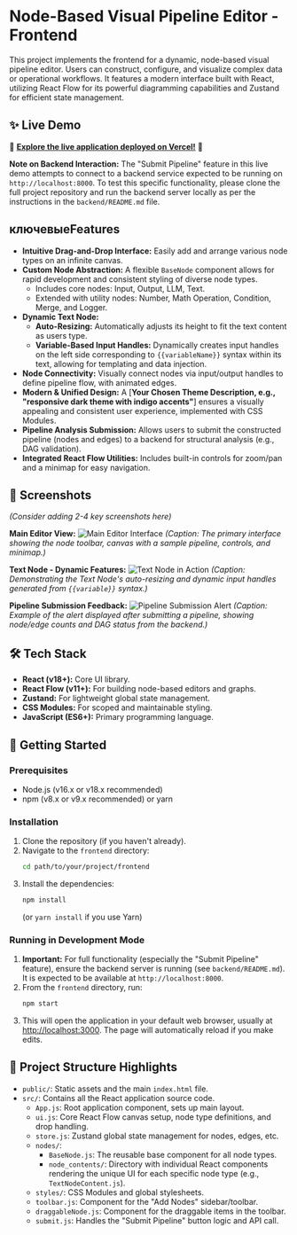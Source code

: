# Node-Based Visual Pipeline Editor - Frontend

This project implements the frontend for a dynamic, node-based visual pipeline editor. Users can construct, configure, and visualize complex data or operational workflows. It features a modern interface built with React, utilizing React Flow for its powerful diagramming capabilities and Zustand for efficient state management.

## ✨ Live Demo

🚀 **[Explore the live application deployed on Vercel!](YOUR_VERCEL_LIVE_LINK_HERE)** 🚀

**Note on Backend Interaction:** The "Submit Pipeline" feature in this live demo attempts to connect to a backend service expected to be running on `http://localhost:8000`. To test this specific functionality, please clone the full project repository and run the backend server locally as per the instructions in the `backend/README.md` file.

##  ключевыеFeatures

*   **Intuitive Drag-and-Drop Interface:** Easily add and arrange various node types on an infinite canvas.
*   **Custom Node Abstraction:** A flexible `BaseNode` component allows for rapid development and consistent styling of diverse node types.
    *   Includes core nodes: Input, Output, LLM, Text.
    *   Extended with utility nodes: Number, Math Operation, Condition, Merge, and Logger.
*   **Dynamic Text Node:**
    *   **Auto-Resizing:** Automatically adjusts its height to fit the text content as users type.
    *   **Variable-Based Input Handles:** Dynamically creates input handles on the left side corresponding to `{{variableName}}` syntax within its text, allowing for templating and data injection.
*   **Node Connectivity:** Visually connect nodes via input/output handles to define pipeline flow, with animated edges.
*   **Modern & Unified Design:** A [**Your Chosen Theme Description, e.g., "responsive dark theme with indigo accents"**] ensures a visually appealing and consistent user experience, implemented with CSS Modules.
*   **Pipeline Analysis Submission:** Allows users to submit the constructed pipeline (nodes and edges) to a backend for structural analysis (e.g., DAG validation).
*   **Integrated React Flow Utilities:** Includes built-in controls for zoom/pan and a minimap for easy navigation.

## 📸 Screenshots

*(Consider adding 2-4 key screenshots here)*

**Main Editor View:**
![Main Editor Interface](path/to/your/main_editor_screenshot.png)
*(Caption: The primary interface showing the node toolbar, canvas with a sample pipeline, controls, and minimap.)*

**Text Node - Dynamic Features:**
![Text Node in Action](path/to/your/text_node_screenshot.png)
*(Caption: Demonstrating the Text Node's auto-resizing and dynamic input handles generated from `{{variable}}` syntax.)*

**Pipeline Submission Feedback:**
![Pipeline Submission Alert](path/to/your/submission_alert_screenshot.png)
*(Caption: Example of the alert displayed after submitting a pipeline, showing node/edge counts and DAG status from the backend.)*


## 🛠️ Tech Stack

*   **React (v18+):** Core UI library.
*   **React Flow (v11+):** For building node-based editors and graphs.
*   **Zustand:** For lightweight global state management.
*   **CSS Modules:** For scoped and maintainable styling.
*   **JavaScript (ES6+):** Primary programming language.

## 🚀 Getting Started

### Prerequisites

*   Node.js (v16.x or v18.x recommended)
*   npm (v8.x or v9.x recommended) or yarn

### Installation

1.  Clone the repository (if you haven't already).
2.  Navigate to the `frontend` directory:
    ```bash
    cd path/to/your/project/frontend
    ```
3.  Install the dependencies:
    ```bash
    npm install
    ```
    (or `yarn install` if you use Yarn)

### Running in Development Mode

1.  **Important:** For full functionality (especially the "Submit Pipeline" feature), ensure the backend server is running (see `backend/README.md`). It is expected to be available at `http://localhost:8000`.
2.  From the `frontend` directory, run:
    ```bash
    npm start
    ```
3.  This will open the application in your default web browser, usually at [http://localhost:3000](http://localhost:3000). The page will automatically reload if you make edits.

## 📂 Project Structure Highlights

*   `public/`: Static assets and the main `index.html` file.
*   `src/`: Contains all the React application source code.
    *   `App.js`: Root application component, sets up main layout.
    *   `ui.js`: Core React Flow canvas setup, node type definitions, and drop handling.
    *   `store.js`: Zustand global state management for nodes, edges, etc.
    *   `nodes/`:
        *   `BaseNode.js`: The reusable base component for all node types.
        *   `node_contents/`: Directory with individual React components rendering the unique UI for each specific node type (e.g., `TextNodeContent.js`).
    *   `styles/`: CSS Modules and global stylesheets.
    *   `toolbar.js`: Component for the "Add Nodes" sidebar/toolbar.
    *   `draggableNode.js`: Component for the draggable items in the toolbar.
    *   `submit.js`: Handles the "Submit Pipeline" button logic and API call.